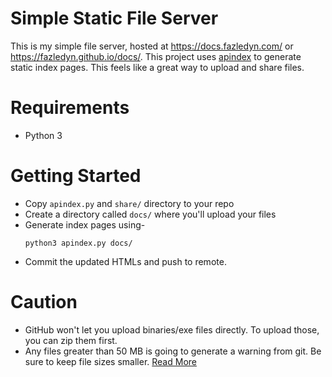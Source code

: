 # Simple Static File Server
This is my simple file server, hosted at https://docs.fazledyn.com/ or https://fazledyn.github.io/docs/. This project uses [apindex](https://github.com/libthinkpad/apindex) to generate static index pages. This feels like a great way to upload and share files.


# Requirements
- Python 3


# Getting Started
- Copy `apindex.py` and `share/` directory to your repo
- Create a directory called `docs/` where you'll upload your files
- Generate index pages using-
  ```
  python3 apindex.py docs/
  ```
- Commit the updated HTMLs and push to remote.


# Caution
- GitHub won't let you upload binaries/exe files directly. To upload those, you can zip them first.
- Any files greater than 50 MB is going to generate a warning from git. Be sure to keep file sizes smaller. [Read More](https://docs.github.com/en/repositories/working-with-files/managing-large-files/about-large-files-on-github)

